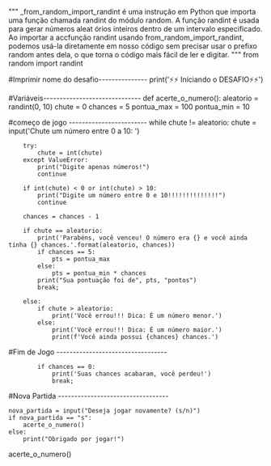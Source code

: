"""
_from_random_import_randint é uma instrução em Python que importa uma função chamada randint do módulo random.
A função randint é usada para gerar números aleat  órios inteiros dentro de um intervalo especificado.
Ao importar a accfunção randint usando from_random_import_randint, podemos usá-la diretamente em nosso código sem precisar usar o prefixo random antes dela, o que torna o código mais fácil de ler e digitar.
"""
from random import randint

#Imprimir nome do desafio---------------
print('⚡⚡ Iníciando o DESAFIO⚡⚡')

#Variáveis------------------------------
def acerte_o_numero():
    aleatorio = randint(0, 10)
    chute = 0
    chances = 5
    pontua_max = 100
    pontua_min = 10

#começo de jogo ------------------------
    while chute != aleatorio:
        chute = input('Chute um número entre 0 a 10: ')


        try:
            chute = int(chute)
        except ValueError: 
            print("Digite apenas números!")
            continue
        
        if int(chute) < 0 or int(chute) > 10:
            print("Digite um número entre 0 e 10!!!!!!!!!!!!!!")
            continue
        
        chances = chances - 1

        if chute == aleatorio:
            print('Parabéns, você venceu! O número era {} e você ainda tinha {} chances.'.format(aleatorio, chances))
            if chances == 5:
                pts = pontua_max
            else:
                pts = pontua_min * chances
            print("Sua pontuação foi de", pts, "pontos")
            break;
        
        else: 
            if chute > aleatorio:
                print('Você errou!!! Dica: É um número menor.')
            else:
                print('Você errou!!! Dica: É um número maior.')
                print(f'Você ainda possui {chances} chances.')

#Fim de Jogo ----------------------------------
            
            if chances == 0:
                print('Suas chances acabaram, você perdeu!')
                break;
                
#Nova Partida ----------------------------------

    nova_partida = input("Deseja jogar novamente? (s/n)")
    if nova_partida == "s":
        acerte_o_numero()
    else:
        print("Obrigado por jogar!")

acerte_o_numero()
